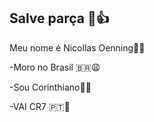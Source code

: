 ## Salve parça 🤠👍

Meu nome é Nicollas Oenning🥶🥶

-Moro no Brasil 🇧🇷😩

-Sou Corinthiano🖤🤍

-VAI CR7 🇵🇹🗿

